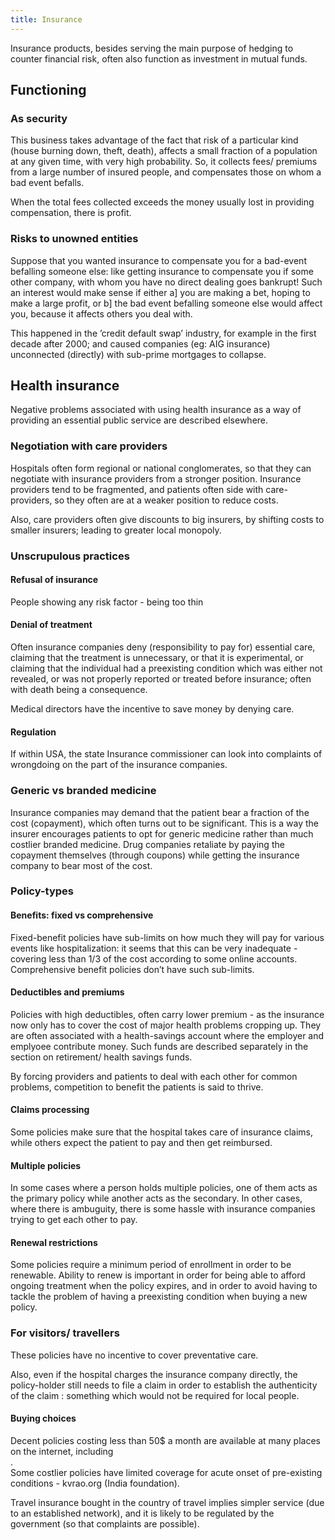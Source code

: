 ```yaml
---
title: Insurance
---
```


Insurance products, besides serving the main purpose of hedging to counter financial risk, often also function as investment in mutual funds.

## Functioning

### As security

This business takes advantage of the fact that risk of a particular kind (house burning down, theft, death), affects a small fraction of a population at any given time, with very high probability. So, it collects fees/ premiums from a large number of insured people, and compensates those on whom a bad event befalls.

When the total fees collected exceeds the money usually lost in providing compensation, there is profit.

### Risks to unowned entities

Suppose that you wanted insurance to compensate you for a bad-event befalling someone else: like getting insurance to compensate you if some other company, with whom you have no direct dealing goes bankrupt! Such an interest would make sense if either a\] you are making a bet, hoping to make a large profit, or b\] the bad event befalling someone else would affect you, because it affects others you deal with.

This happened in the ’credit default swap’ industry, for example in the first decade after 2000; and caused companies (eg: AIG insurance) unconnected (directly) with sub-prime mortgages to collapse.

## Health insurance

Negative problems associated with using health insurance as a way of providing an essential public service are described elsewhere.

### Negotiation with care providers

Hospitals often form regional or national conglomerates, so that they can negotiate with insurance providers from a stronger position. Insurance providers tend to be fragmented, and patients often side with care-providers, so they often are at a weaker position to reduce costs.

Also, care providers often give discounts to big insurers, by shifting costs to smaller insurers; leading to greater local monopoly.

### Unscrupulous practices

#### Refusal of insurance

People showing any risk factor - being too thin

#### Denial of treatment

Often insurance companies deny (responsibility to pay for) essential care, claiming that the treatment is unnecessary, or that it is experimental, or claiming that the individual had a preexisting condition which was either not revealed, or was not properly reported or treated before insurance; often with death being a consequence.

Medical directors have the incentive to save money by denying care.

#### Regulation

If within USA, the state Insurance commissioner can look into complaints of wrongdoing on the part of the insurance companies.

### Generic vs branded medicine

Insurance companies may demand that the patient bear a fraction of the cost (copayment), which often turns out to be significant. This is a way the insurer encourages patients to opt for generic medicine rather than much costlier branded medicine. Drug companies retaliate by paying the copayment themselves (through coupons) while getting the insurance company to bear most of the cost.

### Policy-types

#### Benefits: fixed vs comprehensive

Fixed-benefit policies have sub-limits on how much they will pay for various events like hospitalization: it seems that this can be very inadequate - covering less than 1/3 of the cost according to some online accounts. Comprehensive benefit policies don’t have such sub-limits.

#### Deductibles and premiums

Policies with high deductibles, often carry lower premium - as the insurance now only has to cover the cost of major health problems cropping up. They are often associated with a health-savings account where the employer and emplyoee contribute money. Such funds are described separately in the section on retirement/ health savings funds.

By forcing providers and patients to deal with each other for common problems, competition to benefit the patients is said to thrive.

#### Claims processing

Some policies make sure that the hospital takes care of insurance claims, while others expect the patient to pay and then get reimbursed.

#### Multiple policies

In some cases where a person holds multiple policies, one of them acts as the primary policy while another acts as the secondary. In other cases, where there is ambuguity, there is some hassle with insurance companies trying to get each other to pay.

#### Renewal restrictions

Some policies require a minimum period of enrollment in order to be renewable. Ability to renew is important in order for being able to afford ongoing treatment when the policy expires, and in order to avoid having to tackle the problem of having a preexisting condition when buying a new policy.

### For visitors/ travellers

These policies have no incentive to cover preventative care.

Also, even if the hospital charges the insurance company directly, the policy-holder still needs to file a claim in order to establish the authenticity of the claim : something which would not be required for local people.

#### Buying choices

Decent policies costing less than 50$ a month are available at many places on the internet, including  
.  
Some costlier policies have limited coverage for acute onset of pre-existing conditions - kvrao.org (India foundation).

Travel insurance bought in the country of travel implies simpler service (due to an established network), and it is likely to be regulated by the government (so that complaints are possible).
